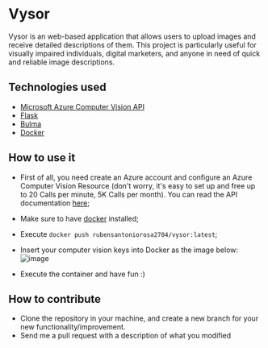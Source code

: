 # Vysor
Vysor is an web-based application that allows users to upload images and receive detailed descriptions of them. This project is particularly useful for visually impaired individuals, digital marketers, and anyone in need of quick and reliable image descriptions.

## Technologies used
- [Microsoft Azure Computer Vision API](https://learn.microsoft.com/en-us/azure/ai-services/computer-vision/)
- [Flask](https://flask.palletsprojects.com/en/3.0.x/)
- [Bulma](https://bulma.io/)
- [Docker](https://www.docker.com/)

## How to use it
- First of all, you need create an Azure account and configure an Azure Computer Vision Resource (don't worry, it's easy to set up and free up to 20 Calls per minute, 5K Calls per month). You can read the API documentation [here](https://learn.microsoft.com/en-us/azure/ai-services/computer-vision/);
- Make sure to have [docker](https://www.docker.com/) installed;
- Execute ```docker push rubensantoniorosa2704/vysor:latest```;
- Insert your computer vision keys into Docker as the image below:
![image](https://github.com/rubensantoniorosa2704/Vysor/assets/86082354/1d6cd7ed-38bc-4a83-aab4-2e7addc84a2f)

- Execute the container and have fun :)

## How to contribute
- Clone the repository in your machine, and create a new branch for your new functionality/improvement.
- Send me a pull request with a description of what you modified
